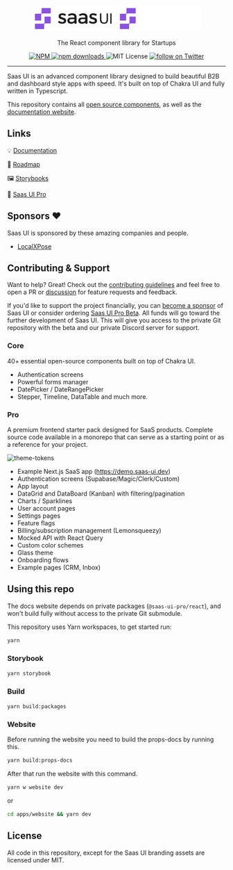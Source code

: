 <p align='center'>
<img src="./apps/website/public/saasui.svg#gh-light-mode-only" alt="Saas UI logo" height="60px" />
<img src="./apps/website/public/saasui-dark.svg#gh-dark-mode-only" alt="Saas UI logo" height="60px" />
</p>

<p align='center'>The React component library for Startups</p>

<p align="center">
  <a href="https://www.npmjs.com/package/@saas-ui/react">
    <img src="https://img.shields.io/npm/v/@saas-ui/react" alt="NPM">
  </a>
  <a href="https://www.npmjs.com/package/@saas-ui/react">
    <img src="https://img.shields.io/npm/dm/@saas-ui/react.svg" alt="npm downloads">
  </a>
  <img alt="MIT License" src="https://img.shields.io/github/license/saas-js/saas-ui"/>
  <a href="https://twitter.com/intent/follow?screen_name=saas_js">
    <img src="https://img.shields.io/twitter/follow/saas_js" alt="follow on Twitter">
  </a>
</p>

<hr />

Saas UI is an advanced component library designed to build beautiful B2B and dashboard style apps with speed.
It's built on top of Chakra UI and fully written in Typescript.

This repository contains all [open source components](/packages), as well as the [documentation website](apps/website/pages/docs).

## Links

💡 [Documentation](https://saas-ui.dev/docs)

🧭 [Roadmap](https://roadmap.saas-ui.dev)

🖼 [Storybooks](https://storybook.saas-ui.pro)

🌟 [Saas UI Pro](https://saas-ui.dev/#pro-features)

## Sponsors ❤️

Saas UI is sponsored by these amazing companies and people.

- [LocalXPose](https://localxpose.io/)

## Contributing & Support

Want to help? Great! Check out the [contributing guidelines](CONTRIBUTING.md) and feel free to open a PR or [discussion](https://github.com/saas-js/saas-ui/discussions/new) for feature requests and feedback.

If you'd like to support the project financially, you can [become a sponsor](https://github.com/sponsors/saas-js) of Saas UI or consider ordering [Saas UI Pro Beta](https://saas-ui.lemonsqueezy.com/checkout/buy/5c76854f-738a-46b8-b32d-932a97d477f5). All funds will go toward the further development of Saas UI. This will give you access to the private Git repository with the beta and our private Discord server for support.

### Core

40+ essential open-source components built on top of Chakra UI.

- Authentication screens
- Powerful forms manager
- DatePicker / DateRangePicker
- Stepper, Timeline, DataTable and much more.

### Pro

A premium frontend starter pack designed for SaaS products.
Complete source code available in a monorepo that can serve as a starting point or as a reference for your project.

![theme-tokens](https://user-images.githubusercontent.com/32583/172424112-72bacfdd-17df-4024-81db-690dc47d0c81.png)

- Example Next.js SaaS app (https://demo.saas-ui.dev)
- Authentication screens (Supabase/Magic/Clerk/Custom)
- App layout
- DataGrid and DataBoard (Kanban) with filtering/pagination
- Charts / Sparklines
- User account pages
- Settings pages
- Feature flags
- Billing/subscription management (Lemonsqueezy)
- Mocked API with React Query
- Custom color schemes
- Glass theme
- Onboarding flows
- Example pages (CRM, Inbox)

## Using this repo

The docs website depends on private packages (`@saas-ui-pro/react`), and won't build fully without access to the private Git submodule.

This repository uses Yarn workspaces, to get started run:

```bash
yarn
```

### Storybook

```bash
yarn storybook
```

### Build

```bash
yarn build:packages
```

### Website

Before running the website you need to build the props-docs by running this.

```bash
yarn build:props-docs
```

After that run the website with this command.

```bash
yarn w website dev
```

or

```bash
cd apps/website && yarn dev
```

## License

All code in this repository, except for the Saas UI branding assets are licensed under MIT.
